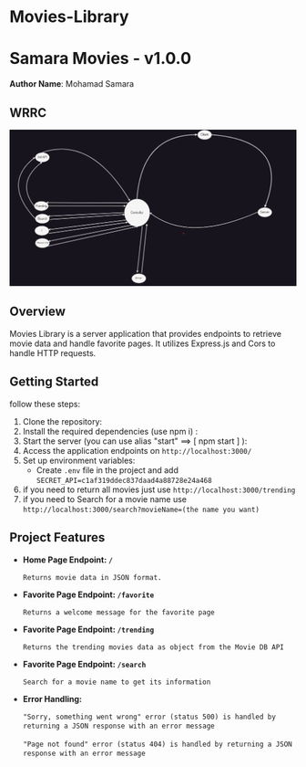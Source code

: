 # Movies-Library

# Samara Movies - v1.0.0

**Author Name**: Mohamad Samara

## WRRC

![WRRC](./assets/WRRC2.png)

## Overview

Movies Library is a server application that provides endpoints to retrieve movie data and handle favorite pages. It utilizes Express.js and Cors to handle HTTP requests.

## Getting Started

follow these steps:

1. Clone the repository:
2. Install the required dependencies (use npm i) :
3. Start the server (you can use alias "start" ==> [ npm start ] ):
4. Access the application endpoints on `http://localhost:3000/`
5. Set up environment variables:
      - Create `.env` file in the project and add `SECRET_API=c1af319ddec837daad4a88728e24a468`
6. if you need to return all movies just use `http://localhost:3000/trending`
7. if you need to Search for a movie name use `http://localhost:3000/search?movieName=(the name you want)`

## Project Features

- **Home Page Endpoint: `/`**

      Returns movie data in JSON format.

- **Favorite Page Endpoint: `/favorite`**

      Returns a welcome message for the favorite page

- **Favorite Page Endpoint: `/trending`**

      Returns the trending movies data as object from the Movie DB API

- **Favorite Page Endpoint: `/search`**

      Search for a movie name to get its information

- **Error Handling:**

      "Sorry, something went wrong" error (status 500) is handled by returning a JSON response with an error message

      "Page not found" error (status 404) is handled by returning a JSON response with an error message

